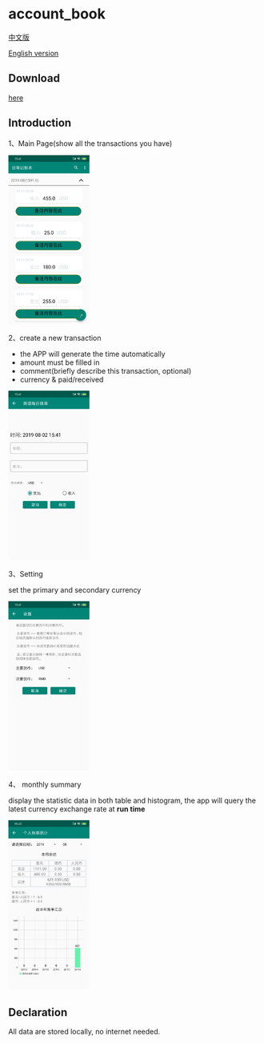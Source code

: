 # account_book

[中文版](./README_ch.md)

[English version](./README.md)

## Download

[here](https://github.com/xkw168/account_book/releases)

## Introduction

1、Main Page(show all the transactions you have)

<img src="./img/main_activity.png" alt="软件首页" style="zoom:33%;" />

2、create a new transaction

* the APP will generate the time automatically
* amount must be filled in
* comment(briefly describe this transaction, optional)
* currency & paid/received

<img src="./img/new_daily_account.png" alt="新建每日账单" style="zoom:33%;" />

3、Setting

set the primary and secondary currency

<img src="./img/setting_account.jpg" alt="设置" style="zoom:33%;" />

4、 monthly summary

display the statistic data in both table and histogram, the app will query the latest currency exchange rate at **run time**

<img src="./img/summary_activity.jpg" alt="月度总结" style="zoom:33%;" />

## Declaration

All data are stored locally, no internet needed.
